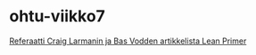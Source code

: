 # ohtu-viikko7

[Referaatti Craig Larmanin ja Bas Vodden artikkelista Lean Primer](Referaatti%20artikkelista%20Lean%20Primer.md)
